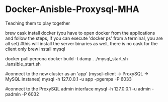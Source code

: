 # Docker-Anisble-Proxysql-MHA
Teaching them to play together

brew cask install docker
(you have to open docker from the applications and follow the steps, if you can execute 'docker ps' from a terminal, you are all set)
#this will install the server binaries as well, there is no cask for the client only 
brew install mysql 

docker pull percona
docker build -t damp . 
./mysql_start.sh
./ansible_start.sh

#connect to the new cluster as an 'app' (mysql-client -> ProxySQL -> MySQL instanes)
mysql -h 127.0.0.1 -u app  -pgempa -P 6033

#connect to the ProxySQL admin interface
mysql -h 127.0.0.1 -u admin  -padmin -P 6032
